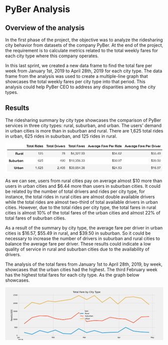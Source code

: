 # PyBer Analysis

## Overview of the analysis
In the first phase of the project, the objective was to analyze the ridesharing city behavior from datasets of the company PyBer. At the end of the project, the requirement is to calculate metrics related to the total weekly fares for each city type where this company operates.

In this last sprint, we created a new data frame to find the total fare per week from January 1st, 2019 to April 28th, 2019 for each city type. The data frame from the analysis was used to create a multiple-line graph that showcases the total weekly fares per city type into that period. This analysis could help PyBer CEO to address any disparities among the city types.

## Results
The ridesharing summary by city type showcases the comparison of PyBer services in three city types: rural, suburban, and urban. The users' demand in urban cities is more than in suburban and rural. There are 1,625 total rides in urban, 625 rides in suburban, and 125 rides in rural.

<img src="Resources/summary_rides.PNG" width="650" />

As we can see, users from rural cities pay on average almost $10 more than users in urban cities and $6.44 more than users in suburban cities. It could be related by the number of total drivers and rides per city type, for instance, the total rides in rural cities are almost double available drivers while the total rides are almost two-third of total available drivers in urban cities. However, due to the total rides per city type, the total fares in rural cities is almost 10% of the total fares of the urban cities and almost 22% of total fares of suburban cities. 

As a result of the summary by city type, the average fare per driver in urban cities is $16.57, $55.49 in rural, and $39.50 in suburban. So it could be necessary to increase the number of drivers in suburban and rural cities to balance the average fare per driver. These results could indicate a low quality of service in rural and suburban cities due to the availability of drivers.

The analysis of the total fares from January 1st to April 28th, 2019, by week, showcases that the urban cities had the highest. The third February week has the highest total fares for each city type. As the graph below showcases.

<img src="analysis/PyBer_fare_summary.png" />
